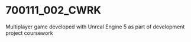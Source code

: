 # 700111_002_CWRK
Multiplayer game developed with Unreal Engine 5 as part of development project coursework
